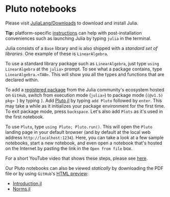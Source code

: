 # Pluto notebooks

Please visit [JuliaLang/Downloads](https://julialang.org/downloads/) to download and install Julia.

**Tip:** platform-specific [instructions](https://julialang.org/downloads/platform/) can help with post-installation conveniences such as launching Julia by typing `julia` in the terminal.

Julia consists of a `Base` library and is also shipped with a *standard set of libraries*. One example of these is `LinearAlgebra`.

To use a standard library package such as `LinearAlgebra`, just type `using LinearAlgebra` at the `julia>` prompt. To see what a package contains, type `LinearAlgebra.<TAB>`. This will show you all the types and functions that are declared within.

To add a [registered package](https://github.com/JuliaRegistries/General) from the Julia community's ecosystem hosted on `GitHub`, switch from execution mode (`julia>`) to package mode (`(@v1.5) pkg> `) by typing `]`. Add [Pluto.jl](https://github.com/fonsp/Pluto.jl) by typing `add Pluto` followed by `enter`. This may take a while as it initializes your package environment for the first time. To exit package mode, press `backspace`. Let's also add `Plots` as it's used in the first notebook.

To use `Pluto`, type `using Pluto; Pluto.run()`. This will open the `Pluto` landing page in your default browser (and by default at the local web address `http://localhost:1234`). Here, you can take a look at a few sample notebooks, start a new notebook, and even open a notebook that's hosted on the Internet by pasting the link in the `Open from file` box.

For a short YouTube video that shows these steps, please see [here](https://m.youtube.com/watch?v=OOjKEgbt8AI).

Our Pluto notebooks can also be viewed *statically* by downloading the PDF file or by using `GitHub`'s [HTML preview](https://htmlpreview.github.io):

- [Introduction.jl](https://htmlpreview.github.io/?https://github.com/MikaelSlevinsky/MATH2160/blob/master/notebooks/Introduction.jl.html)
- [Norms.jl](https://htmlpreview.github.io/?https://github.com/MikaelSlevinsky/MATH2160/blob/master/notebooks/Norms.jl.html)

